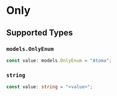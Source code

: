 # Only


## Supported Types

### `models.OnlyEnum`

```typescript
const value: models.OnlyEnum = "Atoma";
```

### `string`

```typescript
const value: string = "<value>";
```

